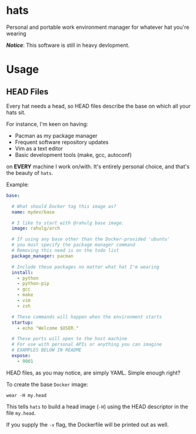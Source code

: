 hats
====

Personal and portable work environment manager for whatever hat you're wearing

___Notice___: This software is still in heavy devlopment.

# Usage

## HEAD Files

Every hat needs a head, so HEAD files describe the base on which all your hats sit.

For instance, I'm keen on having:
* Pacman as my package manager
* Frequent software repository updates
* Vim as a text editor
* Basic development tools (make, gcc, autoconf)

on __EVERY__ machine I work on/with. It's entirely personal choice, and that's the beauty of `hats`.

Example:

```yaml
base:

  # What should Docker tag this image as?
  name: mydev/base

  # I like to start with @rahulg base image.
  image: rahulg/arch

  # If using any base other than the Docker-provided 'ubuntu'
  # you must specify the package manager command
  # Removing this need is on the todo list
  package_manager: pacman

  # Include these packages no matter what hat I'm wearing
  install:
    - python
    - python-pip
    - gcc
    - make
    - vim
    - zsh

  # These commands will happen when the environment starts
  startup:
    - echo "Welcome $USER."

  # These ports will open to the host machine
  # For use with personal APIs or anything you can imagine
  # EXAMPLES BELOW IN README
  expose:
    - 9001
```

HEAD files, as you may notice, are simply YAML. Simple enough right?

To create the base `Docker` image:

    wear -H my.head

This tells `hats` to build a head image (`-H`) using the HEAD descriptor in the file `my.head`.

If you supply the `-v` flag, the Dockerfile will be printed out as well.
